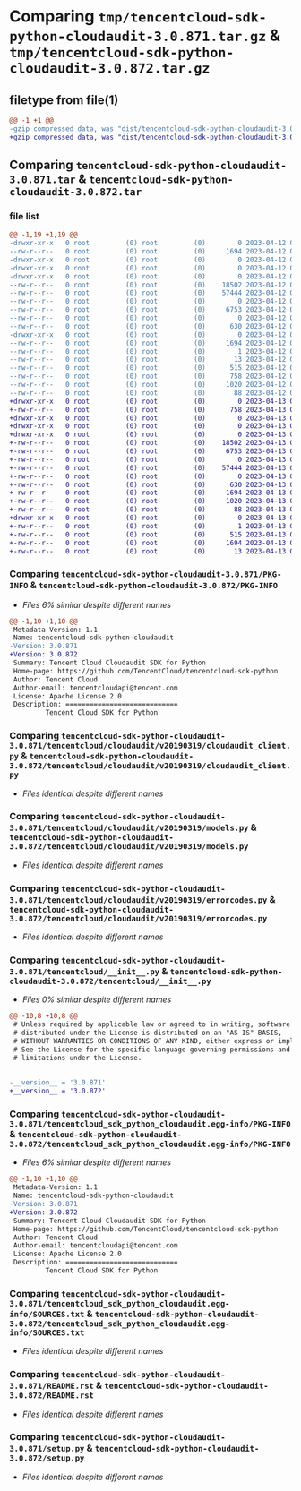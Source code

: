 # Comparing `tmp/tencentcloud-sdk-python-cloudaudit-3.0.871.tar.gz` & `tmp/tencentcloud-sdk-python-cloudaudit-3.0.872.tar.gz`

## filetype from file(1)

```diff
@@ -1 +1 @@
-gzip compressed data, was "dist/tencentcloud-sdk-python-cloudaudit-3.0.871.tar", last modified: Wed Apr 12 00:20:13 2023, max compression
+gzip compressed data, was "dist/tencentcloud-sdk-python-cloudaudit-3.0.872.tar", last modified: Thu Apr 13 00:25:10 2023, max compression
```

## Comparing `tencentcloud-sdk-python-cloudaudit-3.0.871.tar` & `tencentcloud-sdk-python-cloudaudit-3.0.872.tar`

### file list

```diff
@@ -1,19 +1,19 @@
-drwxr-xr-x   0 root         (0) root         (0)        0 2023-04-12 00:20:13.000000 tencentcloud-sdk-python-cloudaudit-3.0.871/
--rw-r--r--   0 root         (0) root         (0)     1694 2023-04-12 00:20:13.000000 tencentcloud-sdk-python-cloudaudit-3.0.871/PKG-INFO
-drwxr-xr-x   0 root         (0) root         (0)        0 2023-04-12 00:20:13.000000 tencentcloud-sdk-python-cloudaudit-3.0.871/tencentcloud/
-drwxr-xr-x   0 root         (0) root         (0)        0 2023-04-12 00:20:13.000000 tencentcloud-sdk-python-cloudaudit-3.0.871/tencentcloud/cloudaudit/
-drwxr-xr-x   0 root         (0) root         (0)        0 2023-04-12 00:20:13.000000 tencentcloud-sdk-python-cloudaudit-3.0.871/tencentcloud/cloudaudit/v20190319/
--rw-r--r--   0 root         (0) root         (0)    18502 2023-04-12 00:20:13.000000 tencentcloud-sdk-python-cloudaudit-3.0.871/tencentcloud/cloudaudit/v20190319/cloudaudit_client.py
--rw-r--r--   0 root         (0) root         (0)    57444 2023-04-12 00:20:13.000000 tencentcloud-sdk-python-cloudaudit-3.0.871/tencentcloud/cloudaudit/v20190319/models.py
--rw-r--r--   0 root         (0) root         (0)        0 2023-04-12 00:20:13.000000 tencentcloud-sdk-python-cloudaudit-3.0.871/tencentcloud/cloudaudit/v20190319/__init__.py
--rw-r--r--   0 root         (0) root         (0)     6753 2023-04-12 00:20:13.000000 tencentcloud-sdk-python-cloudaudit-3.0.871/tencentcloud/cloudaudit/v20190319/errorcodes.py
--rw-r--r--   0 root         (0) root         (0)        0 2023-04-12 00:20:13.000000 tencentcloud-sdk-python-cloudaudit-3.0.871/tencentcloud/cloudaudit/__init__.py
--rw-r--r--   0 root         (0) root         (0)      630 2023-04-12 00:20:13.000000 tencentcloud-sdk-python-cloudaudit-3.0.871/tencentcloud/__init__.py
-drwxr-xr-x   0 root         (0) root         (0)        0 2023-04-12 00:20:13.000000 tencentcloud-sdk-python-cloudaudit-3.0.871/tencentcloud_sdk_python_cloudaudit.egg-info/
--rw-r--r--   0 root         (0) root         (0)     1694 2023-04-12 00:20:13.000000 tencentcloud-sdk-python-cloudaudit-3.0.871/tencentcloud_sdk_python_cloudaudit.egg-info/PKG-INFO
--rw-r--r--   0 root         (0) root         (0)        1 2023-04-12 00:20:13.000000 tencentcloud-sdk-python-cloudaudit-3.0.871/tencentcloud_sdk_python_cloudaudit.egg-info/dependency_links.txt
--rw-r--r--   0 root         (0) root         (0)       13 2023-04-12 00:20:13.000000 tencentcloud-sdk-python-cloudaudit-3.0.871/tencentcloud_sdk_python_cloudaudit.egg-info/top_level.txt
--rw-r--r--   0 root         (0) root         (0)      515 2023-04-12 00:20:13.000000 tencentcloud-sdk-python-cloudaudit-3.0.871/tencentcloud_sdk_python_cloudaudit.egg-info/SOURCES.txt
--rw-r--r--   0 root         (0) root         (0)      758 2023-04-12 00:20:13.000000 tencentcloud-sdk-python-cloudaudit-3.0.871/README.rst
--rw-r--r--   0 root         (0) root         (0)     1020 2023-04-12 00:20:13.000000 tencentcloud-sdk-python-cloudaudit-3.0.871/setup.py
--rw-r--r--   0 root         (0) root         (0)       88 2023-04-12 00:20:13.000000 tencentcloud-sdk-python-cloudaudit-3.0.871/setup.cfg
+drwxr-xr-x   0 root         (0) root         (0)        0 2023-04-13 00:25:10.000000 tencentcloud-sdk-python-cloudaudit-3.0.872/
+-rw-r--r--   0 root         (0) root         (0)      758 2023-04-13 00:25:10.000000 tencentcloud-sdk-python-cloudaudit-3.0.872/README.rst
+drwxr-xr-x   0 root         (0) root         (0)        0 2023-04-13 00:25:10.000000 tencentcloud-sdk-python-cloudaudit-3.0.872/tencentcloud/
+drwxr-xr-x   0 root         (0) root         (0)        0 2023-04-13 00:25:10.000000 tencentcloud-sdk-python-cloudaudit-3.0.872/tencentcloud/cloudaudit/
+drwxr-xr-x   0 root         (0) root         (0)        0 2023-04-13 00:25:10.000000 tencentcloud-sdk-python-cloudaudit-3.0.872/tencentcloud/cloudaudit/v20190319/
+-rw-r--r--   0 root         (0) root         (0)    18502 2023-04-13 00:25:10.000000 tencentcloud-sdk-python-cloudaudit-3.0.872/tencentcloud/cloudaudit/v20190319/cloudaudit_client.py
+-rw-r--r--   0 root         (0) root         (0)     6753 2023-04-13 00:25:10.000000 tencentcloud-sdk-python-cloudaudit-3.0.872/tencentcloud/cloudaudit/v20190319/errorcodes.py
+-rw-r--r--   0 root         (0) root         (0)        0 2023-04-13 00:25:10.000000 tencentcloud-sdk-python-cloudaudit-3.0.872/tencentcloud/cloudaudit/v20190319/__init__.py
+-rw-r--r--   0 root         (0) root         (0)    57444 2023-04-13 00:25:10.000000 tencentcloud-sdk-python-cloudaudit-3.0.872/tencentcloud/cloudaudit/v20190319/models.py
+-rw-r--r--   0 root         (0) root         (0)        0 2023-04-13 00:25:10.000000 tencentcloud-sdk-python-cloudaudit-3.0.872/tencentcloud/cloudaudit/__init__.py
+-rw-r--r--   0 root         (0) root         (0)      630 2023-04-13 00:25:10.000000 tencentcloud-sdk-python-cloudaudit-3.0.872/tencentcloud/__init__.py
+-rw-r--r--   0 root         (0) root         (0)     1694 2023-04-13 00:25:10.000000 tencentcloud-sdk-python-cloudaudit-3.0.872/PKG-INFO
+-rw-r--r--   0 root         (0) root         (0)     1020 2023-04-13 00:25:10.000000 tencentcloud-sdk-python-cloudaudit-3.0.872/setup.py
+-rw-r--r--   0 root         (0) root         (0)       88 2023-04-13 00:25:10.000000 tencentcloud-sdk-python-cloudaudit-3.0.872/setup.cfg
+drwxr-xr-x   0 root         (0) root         (0)        0 2023-04-13 00:25:10.000000 tencentcloud-sdk-python-cloudaudit-3.0.872/tencentcloud_sdk_python_cloudaudit.egg-info/
+-rw-r--r--   0 root         (0) root         (0)        1 2023-04-13 00:25:10.000000 tencentcloud-sdk-python-cloudaudit-3.0.872/tencentcloud_sdk_python_cloudaudit.egg-info/dependency_links.txt
+-rw-r--r--   0 root         (0) root         (0)      515 2023-04-13 00:25:10.000000 tencentcloud-sdk-python-cloudaudit-3.0.872/tencentcloud_sdk_python_cloudaudit.egg-info/SOURCES.txt
+-rw-r--r--   0 root         (0) root         (0)     1694 2023-04-13 00:25:10.000000 tencentcloud-sdk-python-cloudaudit-3.0.872/tencentcloud_sdk_python_cloudaudit.egg-info/PKG-INFO
+-rw-r--r--   0 root         (0) root         (0)       13 2023-04-13 00:25:10.000000 tencentcloud-sdk-python-cloudaudit-3.0.872/tencentcloud_sdk_python_cloudaudit.egg-info/top_level.txt
```

### Comparing `tencentcloud-sdk-python-cloudaudit-3.0.871/PKG-INFO` & `tencentcloud-sdk-python-cloudaudit-3.0.872/PKG-INFO`

 * *Files 6% similar despite different names*

```diff
@@ -1,10 +1,10 @@
 Metadata-Version: 1.1
 Name: tencentcloud-sdk-python-cloudaudit
-Version: 3.0.871
+Version: 3.0.872
 Summary: Tencent Cloud Cloudaudit SDK for Python
 Home-page: https://github.com/TencentCloud/tencentcloud-sdk-python
 Author: Tencent Cloud
 Author-email: tencentcloudapi@tencent.com
 License: Apache License 2.0
 Description: ============================
         Tencent Cloud SDK for Python
```

### Comparing `tencentcloud-sdk-python-cloudaudit-3.0.871/tencentcloud/cloudaudit/v20190319/cloudaudit_client.py` & `tencentcloud-sdk-python-cloudaudit-3.0.872/tencentcloud/cloudaudit/v20190319/cloudaudit_client.py`

 * *Files identical despite different names*

### Comparing `tencentcloud-sdk-python-cloudaudit-3.0.871/tencentcloud/cloudaudit/v20190319/models.py` & `tencentcloud-sdk-python-cloudaudit-3.0.872/tencentcloud/cloudaudit/v20190319/models.py`

 * *Files identical despite different names*

### Comparing `tencentcloud-sdk-python-cloudaudit-3.0.871/tencentcloud/cloudaudit/v20190319/errorcodes.py` & `tencentcloud-sdk-python-cloudaudit-3.0.872/tencentcloud/cloudaudit/v20190319/errorcodes.py`

 * *Files identical despite different names*

### Comparing `tencentcloud-sdk-python-cloudaudit-3.0.871/tencentcloud/__init__.py` & `tencentcloud-sdk-python-cloudaudit-3.0.872/tencentcloud/__init__.py`

 * *Files 0% similar despite different names*

```diff
@@ -10,8 +10,8 @@
 # Unless required by applicable law or agreed to in writing, software
 # distributed under the License is distributed on an "AS IS" BASIS,
 # WITHOUT WARRANTIES OR CONDITIONS OF ANY KIND, either express or implied.
 # See the License for the specific language governing permissions and
 # limitations under the License.
 
 
-__version__ = '3.0.871'
+__version__ = '3.0.872'
```

### Comparing `tencentcloud-sdk-python-cloudaudit-3.0.871/tencentcloud_sdk_python_cloudaudit.egg-info/PKG-INFO` & `tencentcloud-sdk-python-cloudaudit-3.0.872/tencentcloud_sdk_python_cloudaudit.egg-info/PKG-INFO`

 * *Files 6% similar despite different names*

```diff
@@ -1,10 +1,10 @@
 Metadata-Version: 1.1
 Name: tencentcloud-sdk-python-cloudaudit
-Version: 3.0.871
+Version: 3.0.872
 Summary: Tencent Cloud Cloudaudit SDK for Python
 Home-page: https://github.com/TencentCloud/tencentcloud-sdk-python
 Author: Tencent Cloud
 Author-email: tencentcloudapi@tencent.com
 License: Apache License 2.0
 Description: ============================
         Tencent Cloud SDK for Python
```

### Comparing `tencentcloud-sdk-python-cloudaudit-3.0.871/tencentcloud_sdk_python_cloudaudit.egg-info/SOURCES.txt` & `tencentcloud-sdk-python-cloudaudit-3.0.872/tencentcloud_sdk_python_cloudaudit.egg-info/SOURCES.txt`

 * *Files identical despite different names*

### Comparing `tencentcloud-sdk-python-cloudaudit-3.0.871/README.rst` & `tencentcloud-sdk-python-cloudaudit-3.0.872/README.rst`

 * *Files identical despite different names*

### Comparing `tencentcloud-sdk-python-cloudaudit-3.0.871/setup.py` & `tencentcloud-sdk-python-cloudaudit-3.0.872/setup.py`

 * *Files identical despite different names*

